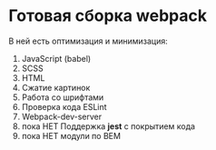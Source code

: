# Готовая сборка webpack

В ней есть оптимизация и минимизация:

1. JavaScript (babel)
2. SCSS
3. HTML
4. Сжатие картинок
5. Работа со шрифтами
6. Проверка кода ESLint
7. Webpack-dev-server
8. пока НЕТ Поддержка **jest** с покрытием кода
9. пока НЕТ модули по BEM

